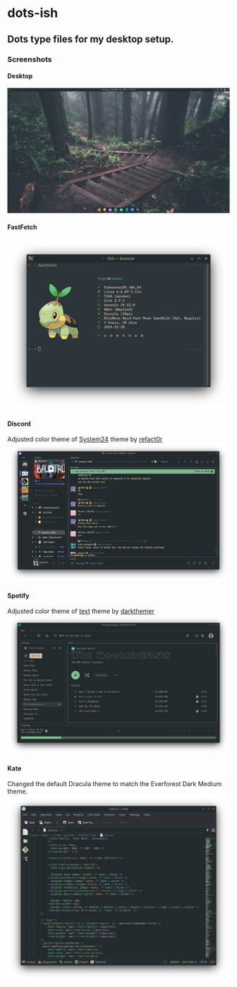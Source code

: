 # dots-ish

## Dots type files for my desktop setup.

### Screenshots

#### Desktop
![desktop](screenshots/desktop.png)

#### FastFetch
![fastfetch](screenshots/fastfetch.png)

#### Discord
Adjusted color theme of [System24](https://github.com/refact0r/system24) theme by [refact0r](https://github.com/refact0r)
![discord](screenshots/discord.png)

#### Spotify
Adjusted color theme of [text](https://github.com/spicetify/spicetify-themes/tree/master/text) theme by [darkthemer](https://github.com/darkthemer)
![spotify](screenshots/spotify.png)

#### Kate
Changed the default Dracula theme to match the Everforest Dark Medium theme.
![kate](screenshots/kate.png)
